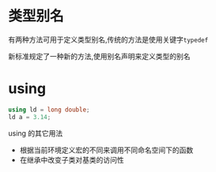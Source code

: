 # 类型别名

有两种方法可用于定义类型别名,传统的方法是使用关键字`typedef`

新标准规定了一种新的方法,使用别名声明来定义类型的别名

# using

```c++
using ld = long double;
ld a = 3.14;
```

using 的其它用法

* 根据当前环境定义宏的不同来调用不同命名空间下的函数
* 在继承中改变子类对基类的访问性


